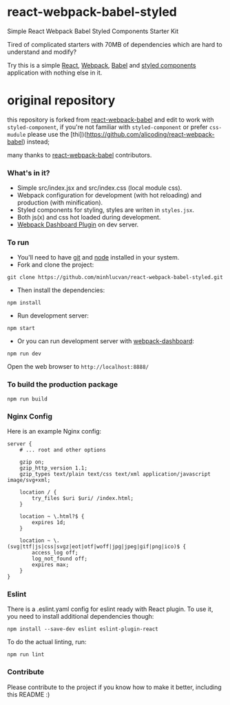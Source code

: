 # react-webpack-babel-styled
Simple React Webpack Babel Styled Components Starter Kit

Tired of complicated starters with 70MB of dependencies which are hard to understand and modify?

Try this is a simple [React](https://facebook.github.io/react/), [Webpack](http://webpack.github.io/), [Babel](https://babeljs.io/) and [styled components](https://styled-components.com/) application with nothing else in it.

# original repository

this repository is forked from [react-webpack-babel](https://github.com/alicoding/react-webpack-babel) and edit to work with `styled-component`, if you're not familiar with `styled-component` or prefer `css-mudule` please use the [thi])(https://github.com/alicoding/react-webpack-babel)  instead;

many thanks to [react-webpack-babel](https://github.com/alicoding/react-webpack-babel) contributors.

### What's in it?

* Simple src/index.jsx and src/index.css (local module css).
* Webpack configuration for development (with hot reloading) and production (with minification).
* Styled components for styling, styles are writen in `styles.jsx`.
* Both js(x) and css hot loaded during development.
* [Webpack Dashboard Plugin](https://github.com/FormidableLabs/webpack-dashboard) on dev server.

### To run

* You'll need to have [git](https://git-scm.com/) and [node](https://nodejs.org/en/) installed in your system.
* Fork and clone the project:

```
git clone https://github.com/minhlucvan/react-webpack-babel-styled.git
```

* Then install the dependencies:

```
npm install
```

* Run development server:

```
npm start
```

* Or you can run development server with [webpack-dashboard](https://github.com/FormidableLabs/webpack-dashboard):

```
npm run dev
```

Open the web browser to `http://localhost:8888/`

### To build the production package

```
npm run build
```

### Nginx Config

Here is an example Nginx config:
```
server {
	# ... root and other options

	gzip on;
	gzip_http_version 1.1;
	gzip_types text/plain text/css text/xml application/javascript image/svg+xml;

	location / {
		try_files $uri $uri/ /index.html;
	}

	location ~ \.html?$ {
		expires 1d;
	}

	location ~ \.(svg|ttf|js|css|svgz|eot|otf|woff|jpg|jpeg|gif|png|ico)$ {
		access_log off;
		log_not_found off;
		expires max;
	}
}
```

### Eslint
There is a .eslint.yaml config for eslint ready with React plugin.
To use it, you need to install additional dependencies though:

```
npm install --save-dev eslint eslint-plugin-react
```

To do the actual linting, run:

```
npm run lint
```

### Contribute
Please contribute to the project if you know how to make it better, including this README :)
